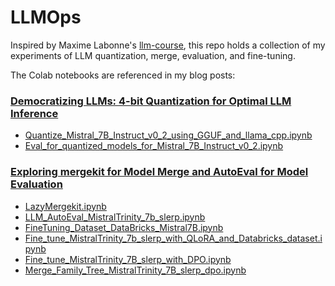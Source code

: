 # LLMOps

Inspired by Maxime Labonne's [llm-course](https://github.com/mlabonne/llm-course), this repo holds a collection of my experiments of LLM quantization, merge, evaluation, and fine-tuning.

The Colab notebooks are referenced in my blog posts:

### [Democratizing LLMs: 4-bit Quantization for Optimal LLM Inference](https://medium.com/towards-data-science/democratizing-llms-4-bit-quantization-for-optimal-llm-inference-be30cf4e0e34?sk=3c394a4eec9ad7744200a15e1c02fd83)
- [Quantize_Mistral_7B_Instruct_v0_2_using_GGUF_and_llama_cpp.ipynb](https://github.com/wenqiglantz/llmops/blob/main/Quantize_Mistral_7B_Instruct_v0_2_using_GGUF_and_llama_cpp.ipynb)
- [Eval_for_quantized_models_for_Mistral_7B_Instruct_v0_2.ipynb](https://github.com/wenqiglantz/llmops/blob/main/Eval_for_quantized_models_for_Mistral_7B_Instruct_v0_2.ipynb)

### [Exploring mergekit for Model Merge and AutoEval for Model Evaluation](https://medium.com/towards-data-science/exploring-mergekit-for-model-merge-and-autoeval-for-model-evaluation-c681766fd1f3?sk=2e4dad6a2315388ddca4a99478ca1792)
- [LazyMergekit.ipynb](https://github.com/wenqiglantz/llmops/blob/main/LazyMergekit.ipynb)
- [LLM_AutoEval_MistralTrinity_7b_slerp.ipynb](https://github.com/wenqiglantz/llmops/blob/main/LLM_AutoEval_MistralTrinity_7b_slerp.ipynb)
- [FineTuning_Dataset_DataBricks_Mistral7B.ipynb](https://github.com/wenqiglantz/llmops/blob/main/FineTuning_Dataset_DataBricks_Mistral7B.ipynb)
- [Fine_tune_MistralTrinity_7b_slerp_with_QLoRA_and_Databricks_dataset.ipynb](https://github.com/wenqiglantz/llmops/blob/main/Fine_tune_MistralTrinity_7b_slerp_with_QLoRA_and_Databricks_dataset.ipynb)
- [Fine_tune_MistralTrinity_7B_slerp_with_DPO.ipynb](https://github.com/wenqiglantz/llmops/blob/main/Fine_tune_MistralTrinity_7B_slerp_with_DPO.ipynb)
- [Merge_Family_Tree_MistralTrinity_7B_slerp_dpo.ipynb](https://github.com/wenqiglantz/llmops/blob/main/Merge_Family_Tree_MistralTrinity_7B_slerp_dpo.ipynb)
